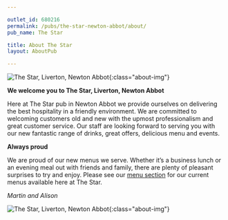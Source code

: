 ```yaml
---

outlet_id: 680216
permalink: /pubs/the-star-newton-abbot/about/
pub_name: The Star

title: About The Star
layout: AboutPub

---
```

		
	
![The Star, Liverton, Newton Abbot](/pubs/680216_the_star/assets/RoastDinnerSharer-019-n.jpg){:class="about-img"}


**We welcome you to The Star, Liverton, Newton Abbot**

Here at The Star pub in Newton Abbot we provide ourselves on delivering the best hospitality in a friendly environment. We are committed to welcoming customers old and new with the upmost professionalism and great customer service. Our staff are looking forward to serving you with our new fantastic range of drinks, great offers, delicious menu and events.

**Always proud**

We are proud of our new menus we serve. Whether it’s a business lunch or an evening meal out with friends and family, there are plenty of pleasant surprises to try and enjoy. Please see our [menu section](/pubs/the-star-newton-abbot/food-and-drink/) for our current menus available here at The Star.

*Martin and Alison*
		

![The Star, Liverton, Newton Abbot](/pubs/680216_the_star/assets/StarInn-bar.jpg){:class="about-img"}






